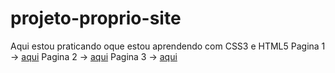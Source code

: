 # projeto-proprio-site
 Aqui estou praticando oque estou aprendendo com CSS3 e HTML5
Pagina 1 -> <a href="https://github.com/Thelucas2011/projeto-proprio-site/blob/main/projeto_site.html">aqui</a>
Pagina 2 -> <a href="https://github.com/Thelucas2011/projeto-proprio-site/blob/main/pagina2.html">aqui</a>
Pagina 3 -> <a href="https://github.com/Thelucas2011/projeto-proprio-site/blob/main/vagas.html">aqui</a>
